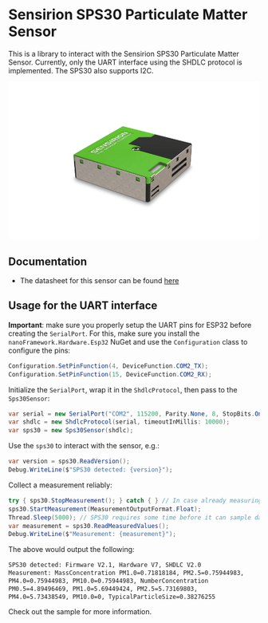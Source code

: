 # Sensirion SPS30 Particulate Matter Sensor

This is a library to interact with the Sensirion SPS30 Particulate Matter Sensor. Currently, only the UART interface using the SHDLC protocol is implemented. The SPS30 also supports I2C.

![sps30-image.png](https://raw.githubusercontent.com/nanoframework/nanoFramework.IoT.Device/develop/devices/SPS30/sps30-image.png)

## Documentation

* The datasheet for this sensor can be found [here](https://sensirion.com/media/documents/8600FF88/616542B5/Sensirion_PM_Sensors_Datasheet_SPS30.pdf)

## Usage for the UART interface

**Important**: make sure you properly setup the UART pins for ESP32 before creating the `SerialPort`. For this, make sure you install the `nanoFramework.Hardware.Esp32` NuGet and use the `Configuration` class to configure the pins:

```csharp
Configuration.SetPinFunction(4, DeviceFunction.COM2_TX);
Configuration.SetPinFunction(15, DeviceFunction.COM2_RX);
```

Initialize the `SerialPort`, wrap it in the `ShdlcProtocol`, then pass to the `Sps30Sensor`:

```csharp
var serial = new SerialPort("COM2", 115200, Parity.None, 8, StopBits.One);
var shdlc = new ShdlcProtocol(serial, timeoutInMillis: 10000);
var sps30 = new Sps30Sensor(shdlc);
```

Use the `sps30` to interact with the sensor, e.g.:

```csharp
var version = sps30.ReadVersion();
Debug.WriteLine($"SPS30 detected: {version}");
```

Collect a measurement reliably:

```csharp
try { sps30.StopMeasurement(); } catch { } // In case already measuring from a previous run
sps30.StartMeasurement(MeasurementOutputFormat.Float);
Thread.Sleep(5000); // SPS30 requires some time before it can sample data
var measurement = sps30.ReadMeasuredValues();
Debug.WriteLine($"Measurement: {measurement}");
```

The above would output the following:

```text
SPS30 detected: Firmware V2.1, Hardware V7, SHDLC V2.0
Measurement: MassConcentration PM1.0=0.71818184, PM2.5=0.75944983, PM4.0=0.75944983, PM10.0=0.75944983, NumberConcentration PM0.5=4.89496469, PM1.0=5.69449424, PM2.5=5.73169803, PM4.0=5.73438549, PM10.0=0, TypicalParticleSize=0.38276255
```

Check out the sample for more information.

